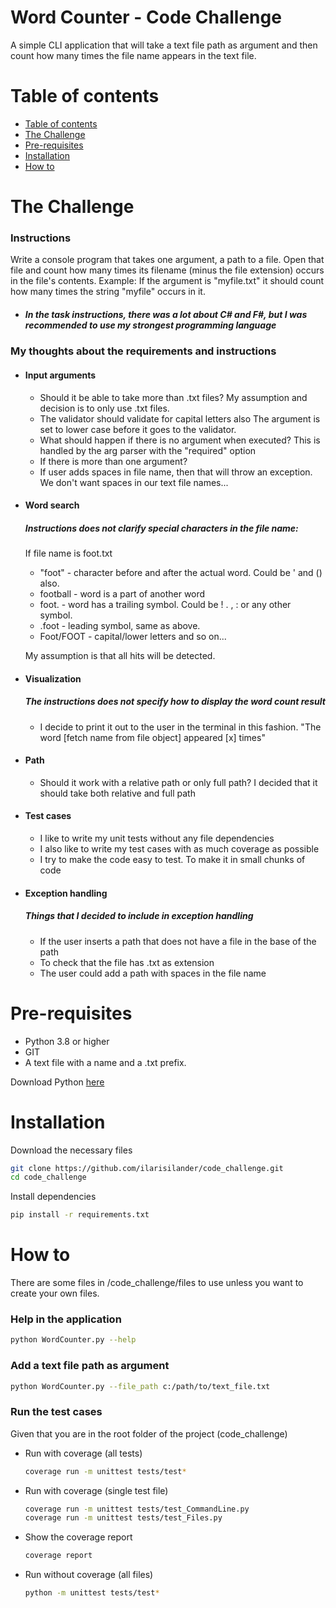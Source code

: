 # Word Counter - Code Challenge
A simple CLI application that will take a text file path as argument and then count how many times
the file name appears in the text file.

# Table of contents
<!--ts-->
   * [Table of contents](#table-of-contents)
   * [The Challenge](#the-challenge)
   * [Pre-requisites](#pre-requisites)
   * [Installation](#installation)
   * [How to](#how-to)
<!--te-->

# The Challenge
  ### Instructions
  Write a console program that takes one argument, a path to a file.
  Open that file and count how many times its filename (minus the file extension) occurs in the file's contents.
  Example: If the argument is "myfile.txt" it should count how many times the string "myfile" occurs in it.

  * ##### In the task instructions, there was a lot about C# and F#, but I was recommended to use my strongest programming language

  ### My thoughts about the requirements and instructions
  * #### Input arguments
    * Should it be able to take more than .txt files?
      My assumption and decision is to only use .txt files.
    * The validator should validate for capital letters also
      The argument is set to lower case before it goes to the validator.
    * What should happen if there is no argument when executed?
      This is handled by the arg parser with the "required" option
    * If there is more than one argument?
    * If user adds spaces in file name, then that will throw an exception.
      We don't want spaces in our text file names...

  * #### Word search
    ##### Instructions does not clarify special characters in the file name:
     If file name is foot.txt
     * "foot" - character before and after the actual word. Could be ' and () also.
     * football - word is a part of another word
     * foot. - word has a trailing symbol. Could be ! . , : or any other symbol.
     * .foot - leading symbol, same as above.
     * Foot/FOOT - capital/lower letters and so on...
    
      My assumption is that all hits will be detected.

  * #### Visualization
    ##### The instructions does not specify how to display the word count result
    * I decide to print it out to the user in the terminal in this fashion.
      "The word [fetch name from file object] appeared [x] times"

  * #### Path
    * Should it work with a relative path or only full path?
      I decided that it should take both relative and full path

  * #### Test cases
    * I like to write my unit tests without any file dependencies
    * I also like to write my test cases with as much coverage as possible
    * I try to make the code easy to test. To make it in small chunks of code
  
  * #### Exception handling
    ##### Things that I decided to include in exception handling
    * If the user inserts a path that does not have a file in the base of the path
    * To check that the file has .txt as extension
    * The user could add a path with spaces in the file name

# Pre-requisites
* Python 3.8 or higher
* GIT
* A text file with a name and a .txt prefix.

Download Python [here](https://www.python.org/downloads/)

# Installation
Download the necessary files
```bash
git clone https://github.com/ilarisilander/code_challenge.git
cd code_challenge
```

Install dependencies
```bash
pip install -r requirements.txt
```

# How to
There are some files in /code_challenge/files to use unless you want to create your own files.

### Help in the application
```bash
python WordCounter.py --help
```

### Add a text file path as argument
```bash
python WordCounter.py --file_path c:/path/to/text_file.txt
```

### Run the test cases
Given that you are in the root folder of the project (code_challenge)
* Run with coverage (all tests)
  ```bash
  coverage run -m unittest tests/test*
  ```
* Run with coverage (single test file)
  ```bash
  coverage run -m unittest tests/test_CommandLine.py
  coverage run -m unittest tests/test_Files.py
  ```
* Show the coverage report
  ```bash
  coverage report
  ```
* Run without coverage (all files)
  ```bash
  python -m unittest tests/test*
  ```
